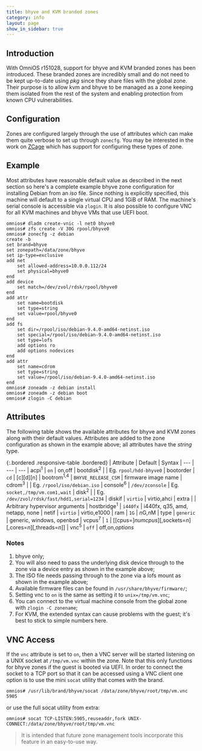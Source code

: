 ```yaml
---
title: bhyve and KVM branded zones
category: info
layout: page
show_in_sidebar: true
---
```


## Introduction

With OmniOS r151028, support for bhyve and KVM branded zones has been
introduced. These branded zones are incredibly small and do not need to be kept
up-to-date using _pkg_ since they share files with the global zone. Their
purpose is to allow kvm and bhyve to be managed as a zone keeping them
isolated from the rest of the system and enabling protection from known
CPU vulnerabilities.

## Configuration

Zones are configured largely through the use of attributes which can make
them quite verbose to set up through `zonecfg`. You may be interested in
the work on [ZCage](https://github.com/cneira/zcage) which has support for
configuring these types of zone.

## Example

Most attributes have reasonable default value as described in the next
section so here's a complete example bhyve zone configuration for installing
Debian from an _iso_ file. Since nothing is explicitly specified, this machine
will default to a single virtual CPU and 1GiB of RAM. The machine's serial
console is accessible via `zlogin`. It is also possible to configure VNC for
all KVM machines and bhyve VMs that use UEFI boot.

```terminal
omnios# dladm create-vnic -l net0 bhyve0
omnios# zfs create -V 30G rpool/bhyve0
omnios# zonecfg -z debian
create -b
set brand=bhyve
set zonepath=/data/zone/bhyve
set ip-type=exclusive
add net
    set allowed-address=10.0.0.112/24
    set physical=bhyve0
end
add device
    set match=/dev/zvol/rdsk/rpool/bhyve0
end
add attr
    set name=bootdisk
    set type=string
    set value=rpool/bhyve0
end
add fs
    set dir=/rpool/iso/debian-9.4.0-amd64-netinst.iso
    set special=/rpool/iso/debian-9.4.0-amd64-netinst.iso
    set type=lofs
    add options ro
    add options nodevices
end
add attr
    set name=cdrom
    set type=string
    set value=/rpool/iso/debian-9.4.0-amd64-netinst.iso
end
omnios# zoneadm -z debian install
omnios# zoneadm -z debian boot
omnios# zlogin -C debian
```

## Attributes

The following table shows the available attributes for bhyve and KVM zones
along with their default values. Attributes are added to the zone
configuration as shown in the example above; all attributes have the
_string_ type.

{:.bordered .responsive-table .bordered}
| Attribute			| Default		| Syntax
| ---				| ---			| ---
| acpi<sup>1</sup>		| `on`			| on,off
| bootdisk<sup>2</sup>		|			| Eg. `rpool/hdd-bhyve0`
| bootorder			| `cd`			| [c][d][n]
| bootrom<sup>1,4</sup>		| `BHYVE_RELEASE_CSM`	| firmware image name
| cdrom<sup>3</sup>		|			| Eg. `/rpool/iso/debian.iso`
| console<sup>6</sup>		| `/dev/zconsole`	| Eg. `socket,/tmp/vm.com1,wait`
| disk<sup>2</sup>		|			| Eg. `/dev/zvol/rdsk/fast/hdd1,serial=1234`
| diskif			| `virtio`		| virtio,ahci
| extra				|			| Arbitrary hypervisor arguments
| hostbridge<sup>1</sup>	| `i440fx`		| i440fx, q35, amd, netapp, none
| netif				| `virtio`		| virtio,e1000
| ram				| `1G`			| <i>n</i>G,<i>n</i>M
| type				| `generic`		| generic, windows, openbsd
| vcpus<sup>7</sup>		| `1`			| [[cpus=]_numcpus_][,sockets=_n_][,cores=_n_][,threads=_n_]]
| vnc<sup>5</sup>		| `off`			| off,on,_options_

### Notes

1. bhyve only;
2. You will also need to pass the underlying disk device through to the zone
   via a device entry as shown in the example above;
3. The ISO file needs passing through to the zone via a lofs mount as shown
   in the example above;
4. Available firmware files can be found in `/usr/share/bhyve/firmware/`;
5. Setting vnc to `on` is the same as setting it to `unix=/tmp/vm.vnc`;
6. You can connect to the virtual machine console from the global zone with
   `zlogin -C zonename`;
7. For KVM, the extended syntax can cause problems with the guest; it's best to stick to simple numbers here.


## VNC Access

If the `vnc` attribute is set to `on`, then a VNC server will be started
listening on a UNIX socket at `/tmp/vm.vnc` within the zone. Note that this
only functions for bhyve zones if the guest is booted via UEFI. In order to
connect the socket to a TCP port so that it can be accessed using a VNC client
one option is to use the mini `socat` utility that comes with the brand.

```terminal
omnios# /usr/lib/brand/bhyve/socat /data/zone/bhyve/root/tmp/vm.vnc 5905
```

or use the full socat utility from extra:

```terminal
omnios# socat TCP-LISTEN:5905,reuseaddr,fork UNIX-CONNECT:/data/zone/bhyve/root/tmp/vm.vnc
```

> It is intended that future zone management tools incorporate this feature
> in an easy-to-use way.

